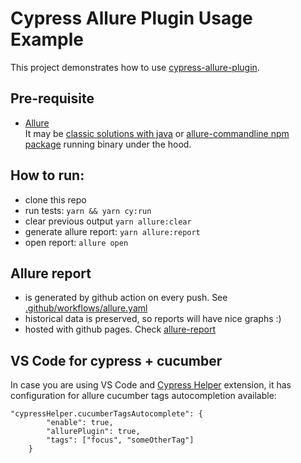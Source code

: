# Cypress Allure Plugin Usage Example

This project demonstrates how to use [cypress-allure-plugin](https://github.com/Shelex/cypress-allure-plugin).

## Pre-requisite

-   [Allure](https://docs.qameta.io/allure/#_get_started)  
    It may be [classic solutions with java](https://github.com/allure-framework/allure2#download) or [allure-commandline npm package](https://www.npmjs.com/package/allure-commandline) running binary under the hood.

## How to run:

-   clone this repo
-   run tests: `yarn && yarn cy:run`
-   clear previous output `yarn allure:clear`
-   generate allure report: `yarn allure:report`
-   open report: `allure open`

## Allure report

-   is generated by github action on every push. See [.github/workflows/allure.yaml](.github/workflows/allure.yaml)
-   historical data is preserved, so reports will have nice graphs :)
-   hosted with github pages. Check [allure-report](https://shelex.github.io/cypress-allure-plugin-example/allure-report)

## VS Code for cypress + cucumber

In case you are using VS Code and [Cypress Helper](https://marketplace.visualstudio.com/items?itemName=Shelex.vscode-cy-helper) extension, it has configuration for allure cucumber tags autocompletion available:

```
"cypressHelper.cucumberTagsAutocomplete": {
        "enable": true,
        "allurePlugin": true,
        "tags": ["focus", "someOtherTag"]
    }
```
